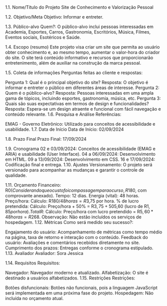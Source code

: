 1.1. Nome/Título do Projeto
Site de Conhecimento e Valorização Pessoal

1.2. Objetivo/Meta
Objetivo: Informar e entreter.

1.3. Público-alvo
Quem?: O público-alvo inclui pessoas interessadas em Academia, Esportes, Carros, Gastronomia, Escritórios, Música, Filmes, Eventos sociais, Esotéricos e Saúde.

1.4. Escopo (resumo)
Este projeto visa criar um site que permita ao usuário obter conhecimento e, ao mesmo tempo, aumentar o valor-hora do criador do site. O site terá conteúdo informativo e recursos que proporcionarão entretenimento, além de auxiliar na construção da marca pessoal.

1.5. Coleta de informações
Perguntas feitas ao cliente e respostas:

Pergunta 1: Qual é o principal objetivo do site?
Resposta: O objetivo é informar e entreter o público em diferentes áreas de interesse.
Pergunta 2: Quem é o público-alvo?
Resposta: Pessoas interessadas em uma ampla gama de tópicos, incluindo esportes, gastronomia, música, etc.
Pergunta 3: Quais são suas expectativas em termos de design e funcionalidades?
Resposta: Espera-se um design atraente e funcional com fácil navegação e conteúdo relevante.
1.6. Pesquisa e Análise
Referências:

EMAG - Governo Eletrônico: Utilizado para conceitos de acessibilidade e usabilidade.
1.7. Data de Início
Data de Início: 02/09/2024

1.8. Prazo Final
Prazo Final: 17/09/2024

1.9. Cronograma
02 e 03/09/2024: Conceitos de acessibilidade (EMAG e ARIA) e usabilidade (User Interface).
04 a 06/09/2024: Desenvolvimento em HTML.
09 a 13/09/2024: Desenvolvimento em CSS.
16 e 17/09/2024: Codificação final e entrega.
1.10. Ajustes
Versionamento: O projeto será versionado para acompanhar as mudanças e garantir o controle de qualidade.

1.11. Orçamento
Financeiro: R$0 (Considerando que o custo foi com passagem para o curso, R$180, com comprovante anexado).
Tempo: 12 dias.
Energia (vital): 48 horas.
Preço/hora:
Cálculo: R$180 / 48 horas = R$3,75 por hora.
% de lucro pretendida:
Cálculo: Preço/hora + 50% = R$3,75 + 50% = R$5,60 (lucro de R$1,85 por hora).
Total R$:
Cálculo: Preço/hora com lucro pretendido = R$5,60 * 48 horas = R$268.
Observação: Não estão incluídos os serviços de hospedagem.
1.12. Métricas
Como será medido seu sucesso?:

Engajamento do usuário: Acompanhamento de métricas como tempo médio na página, taxa de retorno e interação com o conteúdo.
Feedback do usuário: Avaliações e comentários recebidos diretamente no site.
Cumprimento dos prazos: Entregas conforme o cronograma estipulado.
1.13. Avaliador
Avaliador: Sora Jessica

1.14. Requisitos
Requisitos:

Navegador: Navegador moderno e atualizado.
Alfabetização: O site é destinado a usuários alfabetizados.
1.15. Restrições
Restrições:

Botões disfuncionais: Botões não funcionais, pois a linguagem JavaScript será implementada em uma próxima fase do projeto.
Hospedagem: Não incluída no orçamento atual.
